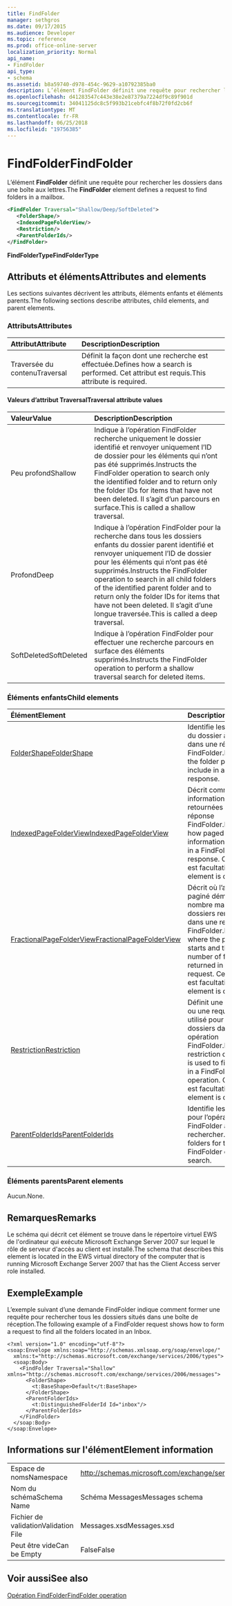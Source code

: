 ```yaml
---
title: FindFolder
manager: sethgros
ms.date: 09/17/2015
ms.audience: Developer
ms.topic: reference
ms.prod: office-online-server
localization_priority: Normal
api_name:
- FindFolder
api_type:
- schema
ms.assetid: b8a59740-d978-454c-9629-a10792385ba0
description: L’élément FindFolder définit une requête pour rechercher les dossiers dans une boîte aux lettres.
ms.openlocfilehash: d41283547c443e38e2e87379a7224df9c89f901d
ms.sourcegitcommit: 34041125dc8c5f993b21cebfc4f8b72f0fd2cb6f
ms.translationtype: MT
ms.contentlocale: fr-FR
ms.lasthandoff: 06/25/2018
ms.locfileid: "19756385"
---
```

# <a name="findfolder"></a><span data-ttu-id="49904-103">FindFolder</span><span class="sxs-lookup"><span data-stu-id="49904-103">FindFolder</span></span>

<span data-ttu-id="49904-104">L’élément **FindFolder** définit une requête pour rechercher les dossiers dans une boîte aux lettres.</span><span class="sxs-lookup"><span data-stu-id="49904-104">The **FindFolder** element defines a request to find folders in a mailbox.</span></span> 
  
```xml
<FindFolder Traversal="Shallow/Deep/SoftDeleted">
   <FolderShape/>
   <IndexedPageFolderView/>
   <Restriction/>
   <ParentFolderIds/>
</FindFolder>
```

 <span data-ttu-id="49904-105">**FindFolderType**</span><span class="sxs-lookup"><span data-stu-id="49904-105">**FindFolderType**</span></span>
## <a name="attributes-and-elements"></a><span data-ttu-id="49904-106">Attributs et éléments</span><span class="sxs-lookup"><span data-stu-id="49904-106">Attributes and elements</span></span>

<span data-ttu-id="49904-107">Les sections suivantes décrivent les attributs, éléments enfants et éléments parents.</span><span class="sxs-lookup"><span data-stu-id="49904-107">The following sections describe attributes, child elements, and parent elements.</span></span>
  
### <a name="attributes"></a><span data-ttu-id="49904-108">Attributs</span><span class="sxs-lookup"><span data-stu-id="49904-108">Attributes</span></span>

|<span data-ttu-id="49904-109">**Attribut**</span><span class="sxs-lookup"><span data-stu-id="49904-109">**Attribute**</span></span>|<span data-ttu-id="49904-110">**Description**</span><span class="sxs-lookup"><span data-stu-id="49904-110">**Description**</span></span>|
|:-----|:-----|
|<span data-ttu-id="49904-111">Traversée du contenu</span><span class="sxs-lookup"><span data-stu-id="49904-111">Traversal</span></span>  <br/> |<span data-ttu-id="49904-112">Définit la façon dont une recherche est effectuée.</span><span class="sxs-lookup"><span data-stu-id="49904-112">Defines how a search is performed.</span></span> <span data-ttu-id="49904-113">Cet attribut est requis.</span><span class="sxs-lookup"><span data-stu-id="49904-113">This attribute is required.</span></span>  <br/> |
   
#### <a name="traversal-attribute-values"></a><span data-ttu-id="49904-114">Valeurs d’attribut Traversal</span><span class="sxs-lookup"><span data-stu-id="49904-114">Traversal attribute values</span></span>

|<span data-ttu-id="49904-115">**Valeur**</span><span class="sxs-lookup"><span data-stu-id="49904-115">**Value**</span></span>|<span data-ttu-id="49904-116">**Description**</span><span class="sxs-lookup"><span data-stu-id="49904-116">**Description**</span></span>|
|:-----|:-----|
|<span data-ttu-id="49904-117">Peu profond</span><span class="sxs-lookup"><span data-stu-id="49904-117">Shallow</span></span>  <br/> |<span data-ttu-id="49904-118">Indique à l’opération FindFolder recherche uniquement le dossier identifié et renvoyer uniquement l’ID de dossier pour les éléments qui n’ont pas été supprimés.</span><span class="sxs-lookup"><span data-stu-id="49904-118">Instructs the FindFolder operation to search only the identified folder and to return only the folder IDs for items that have not been deleted.</span></span> <span data-ttu-id="49904-119">Il s’agit d’un parcours en surface.</span><span class="sxs-lookup"><span data-stu-id="49904-119">This is called a shallow traversal.</span></span>  <br/> |
|<span data-ttu-id="49904-120">Profond</span><span class="sxs-lookup"><span data-stu-id="49904-120">Deep</span></span>  <br/> |<span data-ttu-id="49904-121">Indique à l’opération FindFolder pour la recherche dans tous les dossiers enfants du dossier parent identifié et renvoyer uniquement l’ID de dossier pour les éléments qui n’ont pas été supprimés.</span><span class="sxs-lookup"><span data-stu-id="49904-121">Instructs the FindFolder operation to search in all child folders of the identified parent folder and to return only the folder IDs for items that have not been deleted.</span></span> <span data-ttu-id="49904-122">Il s’agit d’une longue traversée.</span><span class="sxs-lookup"><span data-stu-id="49904-122">This is called a deep traversal.</span></span>  <br/> |
|<span data-ttu-id="49904-123">SoftDeleted</span><span class="sxs-lookup"><span data-stu-id="49904-123">SoftDeleted</span></span>  <br/> |<span data-ttu-id="49904-124">Indique à l’opération FindFolder pour effectuer une recherche parcours en surface des éléments supprimés.</span><span class="sxs-lookup"><span data-stu-id="49904-124">Instructs the FindFolder operation to perform a shallow traversal search for deleted items.</span></span>  <br/> |
   
### <a name="child-elements"></a><span data-ttu-id="49904-125">Éléments enfants</span><span class="sxs-lookup"><span data-stu-id="49904-125">Child elements</span></span>

|<span data-ttu-id="49904-126">**Élément**</span><span class="sxs-lookup"><span data-stu-id="49904-126">**Element**</span></span>|<span data-ttu-id="49904-127">**Description**</span><span class="sxs-lookup"><span data-stu-id="49904-127">**Description**</span></span>|
|:-----|:-----|
|[<span data-ttu-id="49904-128">FolderShape</span><span class="sxs-lookup"><span data-stu-id="49904-128">FolderShape</span></span>](foldershape.md) <br/> |<span data-ttu-id="49904-129">Identifie les propriétés du dossier à inclure dans une réponse FindFolder.</span><span class="sxs-lookup"><span data-stu-id="49904-129">Identifies the folder properties to include in a FindFolder response.</span></span>  <br/> |
|[<span data-ttu-id="49904-130">IndexedPageFolderView</span><span class="sxs-lookup"><span data-stu-id="49904-130">IndexedPageFolderView</span></span>](indexedpagefolderview.md) <br/> |<span data-ttu-id="49904-131">Décrit comment paginé informations sont retournées dans une réponse FindFolder.</span><span class="sxs-lookup"><span data-stu-id="49904-131">Describes how paged item information is returned in a FindFolder response.</span></span> <span data-ttu-id="49904-132">Cet élément est facultatif.</span><span class="sxs-lookup"><span data-stu-id="49904-132">This element is optional.</span></span>  <br/> |
|[<span data-ttu-id="49904-133">FractionalPageFolderView</span><span class="sxs-lookup"><span data-stu-id="49904-133">FractionalPageFolderView</span></span>](fractionalpagefolderview.md) <br/> |<span data-ttu-id="49904-134">Décrit où l’affichage paginé démarre et le nombre maximal de dossiers renvoyées dans une requête FindFolder.</span><span class="sxs-lookup"><span data-stu-id="49904-134">Describes where the paged view starts and the maximum number of folders returned in a FindFolder request.</span></span> <span data-ttu-id="49904-135">Cet élément est facultatif.</span><span class="sxs-lookup"><span data-stu-id="49904-135">This element is optional.</span></span>  <br/> |
|[<span data-ttu-id="49904-136">Restriction</span><span class="sxs-lookup"><span data-stu-id="49904-136">Restriction</span></span>](restriction.md) <br/> |<span data-ttu-id="49904-137">Définit une restriction ou une requête qui est utilisé pour filtrer les dossiers dans une opération FindFolder.</span><span class="sxs-lookup"><span data-stu-id="49904-137">Defines a restriction or query that is used to filter folders in a FindFolder operation.</span></span> <span data-ttu-id="49904-138">Cet élément est facultatif.</span><span class="sxs-lookup"><span data-stu-id="49904-138">This element is optional.</span></span>  <br/> |
|[<span data-ttu-id="49904-139">ParentFolderIds</span><span class="sxs-lookup"><span data-stu-id="49904-139">ParentFolderIds</span></span>](parentfolderids.md) <br/> |<span data-ttu-id="49904-140">Identifie les dossiers pour l’opération FindFolder à rechercher.</span><span class="sxs-lookup"><span data-stu-id="49904-140">Identifies folders for the FindFolder operation to search.</span></span>  <br/> |
   
### <a name="parent-elements"></a><span data-ttu-id="49904-141">Éléments parents</span><span class="sxs-lookup"><span data-stu-id="49904-141">Parent elements</span></span>

<span data-ttu-id="49904-142">Aucun.</span><span class="sxs-lookup"><span data-stu-id="49904-142">None.</span></span>
  
## <a name="remarks"></a><span data-ttu-id="49904-143">Remarques</span><span class="sxs-lookup"><span data-stu-id="49904-143">Remarks</span></span>

<span data-ttu-id="49904-144">Le schéma qui décrit cet élément se trouve dans le répertoire virtuel EWS de l'ordinateur qui exécute Microsoft Exchange Server 2007 sur lequel le rôle de serveur d'accès au client est installé.</span><span class="sxs-lookup"><span data-stu-id="49904-144">The schema that describes this element is located in the EWS virtual directory of the computer that is running Microsoft Exchange Server 2007 that has the Client Access server role installed.</span></span>
  
## <a name="example"></a><span data-ttu-id="49904-145">Exemple</span><span class="sxs-lookup"><span data-stu-id="49904-145">Example</span></span>

<span data-ttu-id="49904-146">L’exemple suivant d’une demande FindFolder indique comment former une requête pour rechercher tous les dossiers situés dans une boîte de réception.</span><span class="sxs-lookup"><span data-stu-id="49904-146">The following example of a FindFolder request shows how to form a request to find all the folders located in an Inbox.</span></span>
  
```
<?xml version="1.0" encoding="utf-8"?>
<soap:Envelope xmlns:soap="http://schemas.xmlsoap.org/soap/envelope/"
  xmlns:t="http://schemas.microsoft.com/exchange/services/2006/types">
  <soap:Body>
    <FindFolder Traversal="Shallow" xmlns="http://schemas.microsoft.com/exchange/services/2006/messages">
      <FolderShape>
        <t:BaseShape>Default</t:BaseShape>
      </FolderShape>
      <ParentFolderIds>
        <t:DistinguishedFolderId Id="inbox"/>
      </ParentFolderIds>
    </FindFolder>
  </soap:Body>
</soap:Envelope>
```

## <a name="element-information"></a><span data-ttu-id="49904-147">Informations sur l'élément</span><span class="sxs-lookup"><span data-stu-id="49904-147">Element information</span></span>

|||
|:-----|:-----|
|<span data-ttu-id="49904-148">Espace de noms</span><span class="sxs-lookup"><span data-stu-id="49904-148">Namespace</span></span>  <br/> |http://schemas.microsoft.com/exchange/services/2006/messages  <br/> |
|<span data-ttu-id="49904-149">Nom du schéma</span><span class="sxs-lookup"><span data-stu-id="49904-149">Schema Name</span></span>  <br/> |<span data-ttu-id="49904-150">Schéma Messages</span><span class="sxs-lookup"><span data-stu-id="49904-150">Messages schema</span></span>  <br/> |
|<span data-ttu-id="49904-151">Fichier de validation</span><span class="sxs-lookup"><span data-stu-id="49904-151">Validation File</span></span>  <br/> |<span data-ttu-id="49904-152">Messages.xsd</span><span class="sxs-lookup"><span data-stu-id="49904-152">Messages.xsd</span></span>  <br/> |
|<span data-ttu-id="49904-153">Peut être vide</span><span class="sxs-lookup"><span data-stu-id="49904-153">Can be Empty</span></span>  <br/> |<span data-ttu-id="49904-154">False</span><span class="sxs-lookup"><span data-stu-id="49904-154">False</span></span>  <br/> |
   
## <a name="see-also"></a><span data-ttu-id="49904-155">Voir aussi</span><span class="sxs-lookup"><span data-stu-id="49904-155">See also</span></span>



[<span data-ttu-id="49904-156">Opération FindFolder</span><span class="sxs-lookup"><span data-stu-id="49904-156">FindFolder operation</span></span>](findfolder-operation.md)

